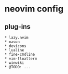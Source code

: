 
# neovim config

## plug-ins
	* lazy.nvim
	* mason
	* devicons
	* lualine
	* fine-cmdline
	* vim-floatterm
	* winwiki
	* @TODO: ...
